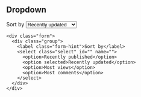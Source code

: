 ## Dropdown

<div class="form">
  <div class="group">
    <label class="form-hint">Sort by</label>
    <select class="form-control" id="" name="">
      <option>Recently published</option>
      <option selected>Recently updated</option>
      <option>Most views</option>
      <option>Most comments</option>
    </select>
  </div>
</div>

    <div class="form">
      <div class="group">
        <label class="form-hint">Sort by</label>
        <select class="select" id="" name="">
          <option>Recently published</option>
          <option selected>Recently updated</option>
          <option>Most views</option>
          <option>Most comments</option>
        </select>
      </div>
    </div>
